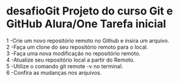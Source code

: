 # desafioGit Projeto do curso Git e GitHub Alura/One   Tarefa inicial


1 -Crie um novo repositório remoto no Github e insira um arquivo.  <br/> 
2 -Faça um clone do seu repositório remoto para o local. <br/> 
3 -Faça uma nova modificação no repositório remoto.<br/> 
4 -Atualize seu repositório local a partir do Remoto.<br/> 
5 -Utilize o comando git remote -v no terminal. <br/> 
6 -Confira as mudanças nos arquivos. <br/> 
